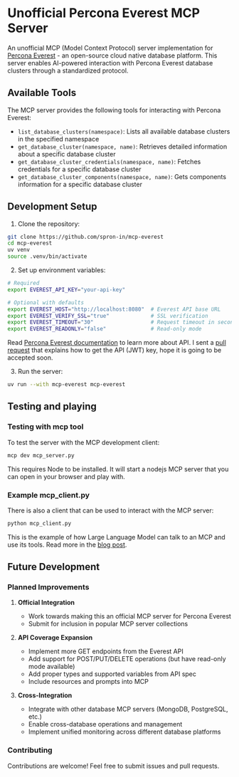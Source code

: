 
# Unofficial Percona Everest MCP Server

An unofficial MCP (Model Context Protocol) server implementation for [Percona Everest](https://docs.percona.com/everest/index.html) - an open-source cloud native database platform. This server enables AI-powered interaction with Percona Everest database clusters through a standardized protocol.

## Available Tools

The MCP server provides the following tools for interacting with Percona Everest:

- `list_database_clusters(namespace)`: Lists all available database clusters in the specified namespace
- `get_database_cluster(namespace, name)`: Retrieves detailed information about a specific database cluster
- `get_database_cluster_credentials(namespace, name)`: Fetches credentials for a specific database cluster
- `get_database_cluster_components(namespace, name)`: Gets components information for a specific database cluster

## Development Setup

1. Clone the repository:
```bash
git clone https://github.com/spron-in/mcp-everest
cd mcp-everest
uv venv
source .venv/bin/activate
```

2. Set up environment variables:
```bash
# Required
export EVEREST_API_KEY="your-api-key"

# Optional with defaults
export EVEREST_HOST="http://localhost:8080"  # Everest API base URL
export EVEREST_VERIFY_SSL="true"             # SSL verification
export EVEREST_TIMEOUT="30"                  # Request timeout in seconds
export EVEREST_READONLY="false"              # Read-only mode
```

Read [Percona Everest documentation](https://docs.percona.com/everest/API.html) to learn more about API. I sent a [pull request](https://github.com/percona/everest-doc/pull/255) that explains how to get the API (JWT) key, hope it is going to be accepted soon.

3. Run the server:
```bash
uv run --with mcp-everest mcp-everest
```

## Testing and playing

### Testing with mcp tool

To test the server with the MCP development client:

```bash
mcp dev mcp_server.py
```

This requires Node to be installed. It will start a nodejs MCP server that you can open in your browser and play with.

### Example mcp_client.py

There is also a client that can be used to interact with the MCP server:

```bash
python mcp_client.py
```

This is the example of how Large Language Model can talk to an MCP and use its tools. Read more in the [blog post](https://spron.in/blog/tpost/iksv5fzx91-fun-with-mcp-and-percona-everest).

## Future Development

### Planned Improvements

1. **Official Integration**
   - Work towards making this an official MCP server for Percona Everest
   - Submit for inclusion in popular MCP server collections

2. **API Coverage Expansion**
   - Implement more GET endpoints from the Everest API
   - Add support for POST/PUT/DELETE operations (but have read-only mode available)
   - Add proper types and supported variables from API spec
   - Include resources and prompts into MCP

3. **Cross-Integration**
   - Integrate with other database MCP servers (MongoDB, PostgreSQL, etc.)
   - Enable cross-database operations and management
   - Implement unified monitoring across different database platforms

### Contributing

Contributions are welcome! Feel free to submit issues and pull requests.

